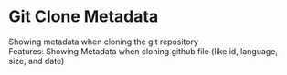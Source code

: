 # Git Clone Metadata

Showing metadata when cloning the git repository <br>
Features: Showing Metadata when cloning github file (like id, language, size, and date)
